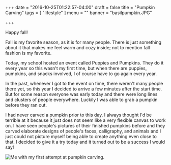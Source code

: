 +++
date = "2016-10-25T01:22:57-04:00"
draft = false
title = "Pumpkin Carving"
tags = [ "lifestyle" ]
menu = ""
banner = "basilpumpkin.JPG"

+++

Happy fall!

Fall is my favorite season, as it is for many people. There is just something about it that makes me feel warm and cozy inside; not to mention fall fashion is my favorite. 

Today, my school hosted an event called Puppies and Pumpkins. They do it every year so this wasn't my first time, but when there are puppies, pumpkins, and snacks involved, I of course have to go again every year. 

In the past, whenever I got to the event on time, there weren't many people there yet, so this year I decided to arrive a few minutes after the start time. But for some reason everyone was early today and there were long lines and clusters of people everywhere. Luckily I was able to grab a pumpkin before they ran out.

I had never carved a pumpkin prior to this day. I always thought I'd be terrible at it because it just does not seem like a very flexible canvas to work on. I have seen people's pictures of their finished pumpkins before and they carved elaborate designs of people's faces, calligraphy, and animals and I just could not picture myself being able to create anything even close to that. I decided to give it a try today and it turned out to be a success I would say! 

![Me with my first attempt at pumpkin carving.](/pumpkincarving.JPG)

